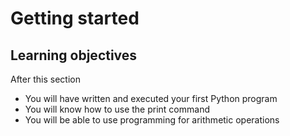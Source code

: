 # Getting started

## Learning objectives

After this section

- You will have written and executed your first Python program
- You will know how to use the print command
- You will be able to use programming for arithmetic operations

